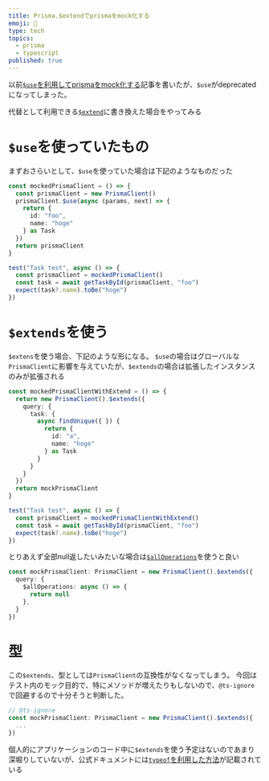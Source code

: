 ```yaml
---
title: Prisma.$extendでprismaをmock化する
emoji: 🍔
type: tech
topics:
  - prisma
  - typescript
published: true
---
```


以前[`$use`を利用してprismaをmock化する](https://zenn.dev/terrierscript/articles/2022-08-04-prisma-middleware-test-mock)記事を書いたが、`$use`がdeprecatedになってしまった。

代替として利用できる[`$extend`](https://www.prisma.io/docs/orm/prisma-client/client-extensions)に書き換えた場合をやってみる


# `$use`を使っていたもの

まずおさらいとして、`$use`を使っていた場合は下記のようなものだった
```ts
const mockedPrismaClient = () => {
  const prismaClient = new PrismaClient()
  prismaClient.$use(async (params, next) => {
    return {
      id: "foo",
      name: "hoge"
    } as Task
  })
  return prismaClient
}

test("Task test", async () => {
  const prismaClient = mockedPrismaClient()
  const task = await getTaskById(prismaClient, "foo")
  expect(task?.name).toBe("hoge")
})
```

# `$extends`を使う

`$extens`を使う場合、下記のような形になる。
`$use`の場合はグローバルな`PrismaClient`に影響を与えていたが、`$extends`の場合は拡張したインスタンスのみが拡張される

```ts
const mockedPrismaClientWithExtend = () => {
  return new PrismaClient().$extends({
    query: {
      task: {
        async findUnique({ }) {
          return {
            id: "a",
            name: "hoge"
          } as Task
        }
      }
    }
  })
  return mockPrismaClient
}

test("Task test", async () => {
  const prismaClient = mockedPrismaClientWithExtend()
  const task = await getTaskById(prismaClient, "foo")
  expect(task?.name).toBe("hoge")
})
```

とりあえず全部null返したいみたいな場合は[`$allOperations`](https://www.prisma.io/docs/orm/prisma-client/client-extensions/query#modify-all-prisma-client-operations)を使うと良い

```ts
const mockPrismaClient: PrismaClient = new PrismaClient().$extends({
  query: {
    $allOperations: async () => {
      return null
    },
  }
})
```

# 型

この`$extends`、型としては`PrismaClient`の互換性がなくなってしまう。
今回はテスト内のモック目的で、特にメソッドが増えたりもしないので、`@ts-ignore`で回避するので十分そうと判断した。

```ts
// @ts-ignore
const mockPrismaClient: PrismaClient = new PrismaClient().$extends({
  ...
})
```

個人的にアプリケーションのコード中に`$extends`を使う予定はないのであまり深堀りしていないが、公式ドキュメントには[`typeof`を利用した方法](https://www.prisma.io/docs/orm/prisma-client/client-extensions#type-of-an-extended-client)が記載されている